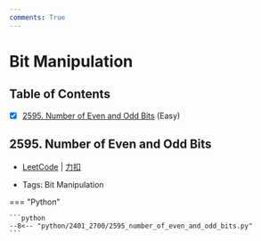 ```yaml
---
comments: True
---
```


# Bit Manipulation

## Table of Contents

- [x] [2595. Number of Even and Odd Bits](#2595-number-of-even-and-odd-bits) (Easy)


## 2595. Number of Even and Odd Bits

-    [LeetCode](https://leetcode.com/problems/number-of-even-and-odd-bits/) | [力扣](https://leetcode.cn/problems/number-of-even-and-odd-bits/)

-   Tags: Bit Manipulation

=== "Python"

    ```python
    --8<-- "python/2401_2700/2595_number_of_even_and_odd_bits.py"
    ```



